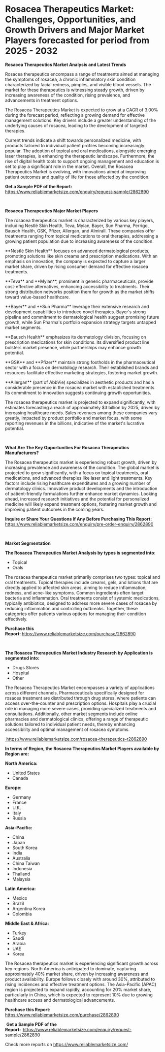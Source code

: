 <p><h1>Rosacea Therapeutics Market: Challenges, Opportunities, and Growth Drivers and Major Market Players forecasted for period from 2025 - 2032</h1></p><p><strong>Rosacea Therapeutics Market Analysis and Latest Trends</strong></p>
<p><p>Rosacea therapeutics encompass a range of treatments aimed at managing the symptoms of rosacea, a chronic inflammatory skin condition characterized by facial redness, pimples, and visible blood vessels. The market for these therapeutics is witnessing steady growth, driven by increasing awareness of the condition, rising prevalence, and advancements in treatment options. </p><p>The Rosacea Therapeutics Market is expected to grow at a CAGR of 3.00% during the forecast period, reflecting a growing demand for effective management solutions. Key drivers include a greater understanding of the underlying causes of rosacea, leading to the development of targeted therapies. </p><p>Current trends indicate a shift towards personalized medicine, with products tailored to individual patient profiles becoming increasingly popular. The adoption of topical and oral medications, alongside emerging laser therapies, is enhancing the therapeutic landscape. Furthermore, the rise of digital health tools to support ongoing management and education is set to play a significant role in the market. Overall, the Rosacea Therapeutics Market is evolving, with innovations aimed at improving patient outcomes and quality of life for those affected by the condition.</p></p>
<p><strong>Get a Sample PDF of the Report:&nbsp;</strong> <a href="https://www.reliablemarketsize.com/enquiry/request-sample/2862890?utm_campaign=3185&utm_medium=2&utm_source=Github&utm_content=ia&utm_term=12032025&utm_id=rosacea-therapeutics">https://www.reliablemarketsize.com/enquiry/request-sample/2862890</a></p>
<p>&nbsp;</p>
<p><strong>Rosacea Therapeutics Major Market Players</strong></p>
<p><p>The rosacea therapeutics market is characterized by various key players, including Nestlé Skin Health, Teva, Mylan, Bayer, Sun Pharma, Perrigo, Bausch Health, GSK, Pfizer, Allergan, and Almirall. These companies offer treatments ranging from topical medications to oral therapies, addressing a growing patient population due to increasing awareness of the condition.</p><p>**Nestlé Skin Health** focuses on advanced dermatological products, promoting solutions like skin creams and prescription medications. With an emphasis on innovation, the company is expected to capture a larger market share, driven by rising consumer demand for effective rosacea treatments.</p><p>**Teva** and **Mylan**, prominent in generic pharmaceuticals, provide cost-effective alternatives, enhancing accessibility to treatments. Their strong distribution networks position them for growth as the market shifts toward value-based healthcare.</p><p>**Bayer** and **Sun Pharma** leverage their extensive research and development capabilities to introduce novel therapies. Bayer's strong pipeline and commitment to dermatological health suggest promising future growth, while Sun Pharma's portfolio expansion strategy targets untapped market segments.</p><p>**Bausch Health** emphasizes its dermatology division, focusing on prescription medications for skin conditions. Its diversified product line bolsters market presence, while partnerships may enhance growth potential.</p><p>**GSK** and **Pfizer** maintain strong footholds in the pharmaceutical sector with a focus on dermatology research. Their established brands and resources facilitate effective marketing strategies, fostering market growth.</p><p>**Allergan** (part of AbbVie) specializes in aesthetic products and has a considerable presence in the rosacea market with established treatments. Its commitment to innovation suggests continuing growth opportunities.</p><p>The rosacea therapeutics market is projected to expand significantly, with estimates forecasting a reach of approximately $3 billion by 2025, driven by increasing healthcare needs. Sales revenues among these companies vary greatly, impacted by product portfolio and market focus, with some reporting revenues in the billions, indicative of the market's lucrative potential.</p></p>
<p>&nbsp;</p>
<p><strong>What Are The Key Opportunities For Rosacea Therapeutics Manufacturers?</strong></p>
<p><p>The Rosacea therapeutics market is experiencing robust growth, driven by increasing prevalence and awareness of the condition. The global market is projected to grow significantly, with a focus on topical treatments, oral medications, and advanced therapies like laser and light treatments. Key factors include rising healthcare expenditures and a growing number of dermatology clinics. Innovative product developments and the introduction of patient-friendly formulations further enhance market dynamics. Looking ahead, increased research initiatives and the potential for personalized medicine will likely expand treatment options, fostering market growth and improving patient outcomes in the coming years.</p></p>
<p><strong>Inquire or Share Your Questions If Any Before Purchasing This Report:</strong> <a href="https://www.reliablemarketsize.com/enquiry/pre-order-enquiry/2862890?utm_campaign=3185&utm_medium=2&utm_source=Github&utm_content=ia&utm_term=12032025&utm_id=rosacea-therapeutics">https://www.reliablemarketsize.com/enquiry/pre-order-enquiry/2862890</a></p>
<p>&nbsp;</p>
<p><strong>Market Segmentation</strong></p>
<p><strong>The Rosacea Therapeutics Market Analysis by types is segmented into:</strong></p>
<p><ul><li>Topical</li><li>Orals</li></ul></p>
<p><p>The rosacea therapeutics market primarily comprises two types: topical and oral treatments. Topical therapies include creams, gels, and lotions that are directly applied to affected skin areas, aiming to reduce inflammation, redness, and acne-like symptoms. Common ingredients often target bacteria and inflammation. Oral treatments consist of systemic medications, typically antibiotics, designed to address more severe cases of rosacea by reducing inflammation and controlling outbreaks. Together, these categories offer patients various options for managing their condition effectively.</p></p>
<p><strong>Purchase this Report:&nbsp;</strong><a href="https://www.reliablemarketsize.com/purchase/2862890?utm_campaign=3185&utm_medium=2&utm_source=Github&utm_content=ia&utm_term=12032025&utm_id=rosacea-therapeutics">https://www.reliablemarketsize.com/purchase/2862890</a></p>
<p>&nbsp;</p>
<p><strong>The Rosacea Therapeutics Market Industry Research by Application is segmented into:</strong></p>
<p><ul><li>Drugs Stores</li><li>Hospital</li><li>Other</li></ul></p>
<p><p>The Rosacea Therapeutics Market encompasses a variety of applications across different channels. Pharmaceuticals specifically designed for rosacea treatment are distributed through drug stores, where patients can access over-the-counter and prescription options. Hospitals play a crucial role in managing more severe cases, providing specialized treatments and consultations. Additionally, other market segments include online pharmacies and dermatological clinics, offering a range of therapeutic solutions tailored to individual patient needs, thereby enhancing accessibility and optimal management of rosacea symptoms.</p></p>
<p><a href="https://www.reliablemarketsize.com/rosacea-therapeutics-r2862890?utm_campaign=3185&utm_medium=2&utm_source=Github&utm_content=ia&utm_term=12032025&utm_id=rosacea-therapeutics">&nbsp;https://www.reliablemarketsize.com/rosacea-therapeutics-r2862890</a></p>
<p><strong>In terms of Region, the Rosacea Therapeutics Market Players available by Region are:</strong></p>
<p>
    <p> <strong> North America: </strong>
        <ul>
            <li>United States</li>
            <li>Canada</li>
        </ul>
        </p> 
    <p> <strong> Europe: </strong>
        <ul>
            <li>Germany</li>
            <li>France</li>
            <li>U.K.</li>
            <li>Italy</li>
            <li>Russia</li>
        </ul>
        </p> 
    <p> <strong> Asia-Pacific: </strong>
        <ul>
            <li>China</li>
            <li>Japan</li>
            <li>South Korea</li>
            <li>India</li>
            <li>Australia</li>
            <li>China Taiwan</li>
            <li>Indonesia</li>
            <li>Thailand</li>
            <li>Malaysia</li>
        </ul>
        </p> 
    <p> <strong> Latin America: </strong>
        <ul>
            <li>Mexico</li>
            <li>Brazil</li>
            <li>Argentina Korea</li>
            <li>Colombia</li>
        </ul>
        </p> 
    <p> <strong> Middle East & Africa: </strong>
        <ul>
            <li>Turkey</li>
            <li>Saudi</li>
            <li>Arabia</li>
            <li>UAE</li>
            <li>Korea</li>
        </ul>
    </p>
    </p>
<p><p>The Rosacea therapeutics market is experiencing significant growth across key regions. North America is anticipated to dominate, capturing approximately 40% market share, driven by increasing awareness and product availability. Europe follows closely with around 30%, attributed to rising incidences and effective treatment options. The Asia-Pacific (APAC) region is projected to expand rapidly, accounting for 20% market share, particularly in China, which is expected to represent 10% due to growing healthcare access and dermatological advancements.</p></p>
<p><strong>Purchase this Report: </strong><a href="https://www.reliablemarketsize.com/purchase/2862890?utm_campaign=3185&utm_medium=2&utm_source=Github&utm_content=ia&utm_term=12032025&utm_id=rosacea-therapeutics">https://www.reliablemarketsize.com/purchase/2862890</a></p>
<p>&nbsp;<strong>Get a Sample PDF of the Report:&nbsp;&nbsp;</strong><a href="https://www.reliablemarketsize.com/enquiry/request-sample/2862890?utm_campaign=3185&utm_medium=2&utm_source=Github&utm_content=ia&utm_term=12032025&utm_id=rosacea-therapeutics">https://www.reliablemarketsize.com/enquiry/request-sample/2862890</a></p>
<p><strong></strong></p>
<p>Check more reports on <a href="https://www.reliablemarketsize.com/?utm_campaign=3185&utm_medium=2&utm_source=Github&utm_content=ia&utm_term=12032025&utm_id=rosacea-therapeutics">https://www.reliablemarketsize.com/</a></p>